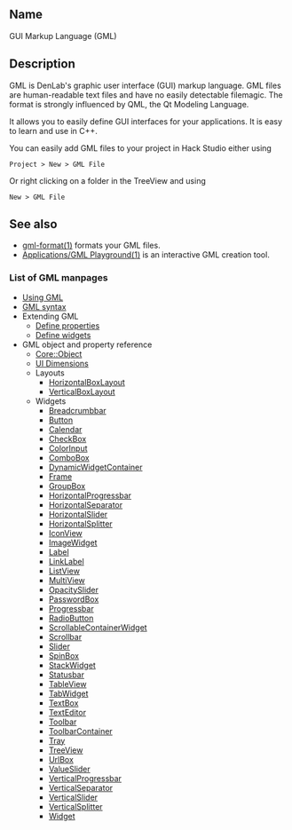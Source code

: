 ## Name

GUI Markup Language (GML)

## Description

GML is DenLab's graphic user interface (GUI) markup language. GML files are human-readable text files and have no easily detectable filemagic. The format is strongly influenced by QML, the Qt Modeling Language.

It allows you to easily define GUI interfaces for your applications. It is easy to learn and use in C++.

You can easily add GML files to your project in Hack Studio either using

`Project > New > GML File`

Or right clicking on a folder in the TreeView and using

`New > GML File`

## See also

-   [gml-format(1)](help://man/1/gml-format) formats your GML files.
-   [Applications/GML Playground(1)](help://man/1/Applications/GMLPlayground) is an interactive GML creation tool.

### List of GML manpages

-   [Using GML](help://man/5/GML/Usage)
-   [GML syntax](help://man/5/GML/Syntax)
-   Extending GML
    -   [Define properties](help://man/5/GML/Define-property)
    -   [Define widgets](help://man/5/GML/Define-widget)
-   GML object and property reference
    -   [Core::Object](help://man/5/GML/CoreObject)
    -   [UI Dimensions](help://man/5/GML/UI-Dimensions)
    -   Layouts
        -   [HorizontalBoxLayout](help://man/5/GML/Layout-HorizontalBoxLayout)
        -   [VerticalBoxLayout](help://man/5/GML/Layout-VerticalBoxLayout)
    -   Widgets
        -   [Breadcrumbbar](help://man/5/GML/Widget/Breadcrumbbar)
        -   [Button](help://man/5/GML/Widget/Button)
        -   [Calendar](help://man/5/GML/Widget/Calendar)
        -   [CheckBox](help://man/5/GML/Widget/CheckBox)
        -   [ColorInput](help://man/5/GML/Widget/ColorInput)
        -   [ComboBox](help://man/5/GML/Widget/ComboBox)
        -   [DynamicWidgetContainer](help://man/5/GML/Widget/DynamicWidgetContainer)
        -   [Frame](help://man/5/GML/Widget/Frame)
        -   [GroupBox](help://man/5/GML/Widget/GroupBox)
        -   [HorizontalProgressbar](help://man/5/GML/Widget/HorizontalProgressbar)
        -   [HorizontalSeparator](help://man/5/GML/Widget/HorizontalSeparator)
        -   [HorizontalSlider](help://man/5/GML/Widget/HorizontalSlider)
        -   [HorizontalSplitter](help://man/5/GML/Widget/HorizontalSplitter)
        -   [IconView](help://man/5/GML/Widget/IconView)
        -   [ImageWidget](help://man/5/GML/Widget/ImageWidget)
        -   [Label](help://man/5/GML/Widget/Label)
        -   [LinkLabel](help://man/5/GML/Widget/LinkLabel)
        -   [ListView](help://man/5/GML/Widget/ListView)
        -   [MultiView](help://man/5/GML/Widget/MultiView)
        -   [OpacitySlider](help://man/5/GML/Widget/OpacitySlider)
        -   [PasswordBox](help://man/5/GML/Widget/PasswordBox)
        -   [Progressbar](help://man/5/GML/Widget/Progressbar)
        -   [RadioButton](help://man/5/GML/Widget/RadioButton)
        -   [ScrollableContainerWidget](help://man/5/GML/Widget/ScrollableContainerWidget)
        -   [Scrollbar](help://man/5/GML/Widget/Scrollbar)
        -   [Slider](help://man/5/GML/Widget/Slider)
        -   [SpinBox](help://man/5/GML/Widget/SpinBox)
        -   [StackWidget](help://man/5/GML/Widget/StackWidget)
        -   [Statusbar](help://man/5/GML/Widget/Statusbar)
        -   [TableView](help://man/5/GML/Widget/TableView)
        -   [TabWidget](help://man/5/GML/Widget/TabWidget)
        -   [TextBox](help://man/5/GML/Widget/TextBox)
        -   [TextEditor](help://man/5/GML/Widget/TextEditor)
        -   [Toolbar](help://man/5/GML/Widget/Toolbar)
        -   [ToolbarContainer](help://man/5/GML/Widget/ToolbarContainer)
        -   [Tray](help://man/5/GML/Widget/Tray)
        -   [TreeView](help://man/5/GML/Widget/TreeView)
        -   [UrlBox](help://man/5/GML/Widget/UrlBox)
        -   [ValueSlider](help://man/5/GML/Widget/ValueSlider)
        -   [VerticalProgressbar](help://man/5/GML/Widget/VerticalProgressbar)
        -   [VerticalSeparator](help://man/5/GML/Widget/VerticalSeparator)
        -   [VerticalSlider](help://man/5/GML/Widget/VerticalSlider)
        -   [VerticalSplitter](help://man/5/GML/Widget/VerticalSplitter)
        -   [Widget](help://man/5/GML/Widget)
